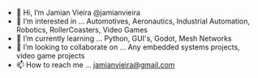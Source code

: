- 👋 Hi, I’m Jamian Vieira @jamianvieira
- 👀 I’m interested in ... Automotives, Aeronautics, Industrial Automation, Robotics, RollerCoasters, Video Games
- 🌱 I’m currently learning ... Python, GUI's, Godot, Mesh Networks
- 💞️ I’m looking to collaborate on ... Any embedded systems projects, video game projects
- 📫 How to reach me ... jamianvieira@gmail.com

<!---
jamianvieira/jamianvieira is a ✨ special ✨ repository because its `README.md` (this file) appears on your GitHub profile.
You can click the Preview link to take a look at your changes.
--->
